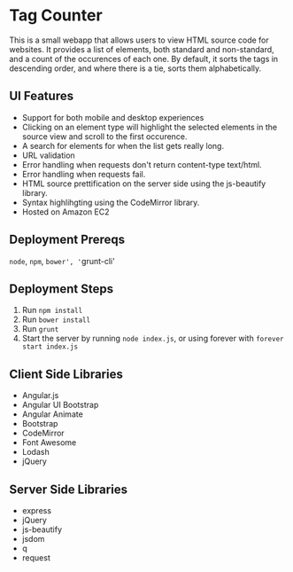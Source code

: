 # Tag Counter
This is a small webapp that allows users to view HTML source code for websites.  It provides a list of elements, both standard and non-standard, and a count of the occurences of each one.  By default, it sorts the tags in descending order, and where there is a tie, sorts them alphabetically.

## UI Features
* Support for both mobile and desktop experiences
* Clicking on an element type will highlight the selected elements in the source view and scroll to the first occurence.
* A search for elements for when the list gets really long.
* URL validation
* Error handling when requests don't return content-type text/html.
* Error handling when requests fail.
* HTML source prettification on the server side using the js-beautify library.
* Syntax highlihgting using the CodeMirror library.
* Hosted on Amazon EC2

## Deployment Prereqs
`node`, `npm`, `bower', '`grunt-cli'

## Deployment Steps
1. Run `npm install`
1. Run `bower install`
1. Run `grunt`
1. Start the server by running `node index.js`, or using forever with `forever start index.js`

## Client Side Libraries
* Angular.js
* Angular UI Bootstrap
* Angular Animate
* Bootstrap
* CodeMirror
* Font Awesome
* Lodash
* jQuery

## Server Side Libraries
* express
* jQuery
* js-beautify
* jsdom
* q
* request